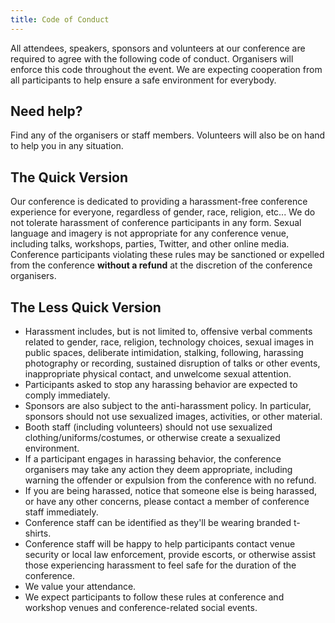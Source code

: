 ```yaml
---
title: Code of Conduct
---
```


All attendees, speakers, sponsors and volunteers at our conference are required to agree with the following code of conduct. Organisers will enforce this code throughout the event. We are expecting cooperation from all participants to help ensure a safe environment for everybody.

## Need help?

Find any of the organisers or staff members. Volunteers will also be on hand to help you in any situation.

## The Quick Version

Our conference is dedicated to providing a harassment-free conference experience for everyone, regardless of gender, race, religion, etc... We do not tolerate harassment of conference participants in any form. Sexual language and imagery is not appropriate for any conference venue, including talks, workshops, parties, Twitter, and other online media. Conference participants violating these rules may be sanctioned or expelled from the conference **without a refund** at the discretion of the conference organisers.

## The Less Quick Version

* Harassment includes, but is not limited to, offensive verbal comments related to gender, race, religion, technology choices, sexual images in public spaces, deliberate intimidation, stalking, following, harassing photography or recording, sustained disruption of talks or other events, inappropriate physical contact, and unwelcome sexual attention.
* Participants asked to stop any harassing behavior are expected to comply immediately. 
* Sponsors are also subject to the anti-harassment policy. In particular, sponsors should not use sexualized images, activities, or other material.  
* Booth staff (including volunteers) should not use sexualized clothing/uniforms/costumes, or otherwise create a sexualized environment.  
* If a participant engages in harassing behavior, the conference organisers may take any action they deem appropriate, including warning the offender or expulsion from the conference with no refund.  
* If you are being harassed, notice that someone else is being harassed, or have any other concerns, please contact a member of conference staff immediately.
* Conference staff can be identified as they'll be wearing branded t-shirts.  
* Conference staff will be happy to help participants contact venue security or local law enforcement, provide escorts, or otherwise assist those experiencing harassment to feel safe for the duration of the conference.  
* We value your attendance.  
* We expect participants to follow these rules at conference and workshop venues and conference-related social events.
